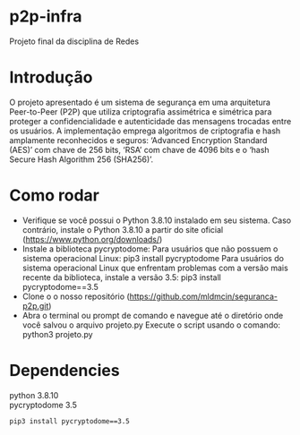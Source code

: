 # p2p-infra
Projeto final da disciplina de Redes

# Introdução
O projeto apresentado é um sistema de segurança em uma arquitetura Peer-to-Peer (P2P) que utiliza criptografia assimétrica e simétrica para proteger a confidencialidade e autenticidade das mensagens trocadas entre os usuários. A implementação emprega algoritmos de criptografia e hash amplamente reconhecidos e seguros: ‘Advanced Encryption Standard (AES)’ com chave de 256 bits, ‘RSA’ com chave de 4096 bits e o ‘hash Secure Hash Algorithm 256 (SHA256)’.

# Como rodar
- Verifique se você possui o Python 3.8.10 instalado em seu sistema. Caso contrário, instale o Python 3.8.10 a partir do site oficial (https://www.python.org/downloads/)
- Instale a biblioteca pycryptodome:
     Para usuários que não possuem o sistema operacional Linux: pip3 install pycryptodome
     Para usuários do sistema operacional Linux que enfrentam problemas com a versão mais recente da biblioteca,        instale a versão 3.5: pip3 install pycryptodome==3.5
- Clone o o nosso repositório (https://github.com/mldmcin/seguranca-p2p.git)
- Abra o terminal ou prompt de comando e navegue até o diretório onde você salvou o arquivo projeto.py
Execute o script usando o comando: python3 projeto.py

# Dependencies
python 3.8.10<br>
pycryptodome 3.5

`pip3 install pycryptodome==3.5`

